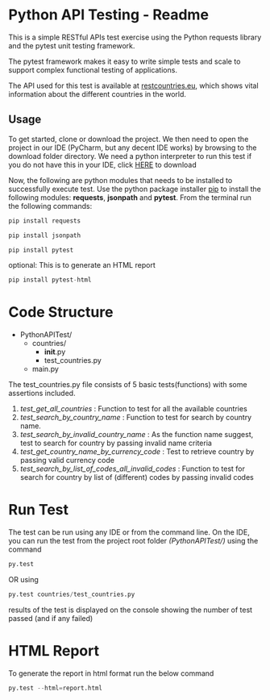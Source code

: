 # Python API Testing - Readme

This is a simple RESTful APIs test exercise using the Python requests library and the pytest unit testing framework.

The pytest framework makes it easy to write simple tests and scale to support complex functional testing of applications.

The API used for this test is available at [restcountries.eu](https://restcountries.eu/), which shows vital information about the different countries in the world.

## Usage

To get started, clone or download the project. We then need to open the project in our IDE (PyCharm, but any decent IDE works) by browsing to the download folder directory. We need a python interpreter to run this test if you do not have this in your IDE, click [HERE](https://www.python.org/downloads/) to download

Now, the following are python modules that needs to be installed to successfully execute  test. Use the python package installer [pip](https://pip.pypa.io/en/stable/) to install the following modules: **requests**, **jsonpath** and **pytest**. From the terminal run the following commands:


```python
pip install requests
```

```python
pip install jsonpath
```

```python
pip install pytest
```
optional: This is to generate an HTML report

```python
pip install pytest-html
```

# Code Structure

* PythonAPITest/
  * countries/
       * __init__.py
       * test_countries.py
  * main.py

The test_countries.py file consists of 5 basic tests(functions) with some assertions included.

1. *test_get_all_countries* : Function to test for all the available countries
1. *test_search_by_country_name* : Function to test for search by country name.
1. *test_search_by_invalid_country_name* : As the function name suggest, test to search for country by passing invalid name criteria
1. *test_get_country_name_by_currency_code* : Test to retrieve country by passing valid currency code
1. *test_search_by_list_of_codes_all_invalid_codes* : Function to test for search for country by list of (different) codes by passing invalid codes

# Run Test
The test can be run using any IDE or from the command line. On the IDE, you can run the test from the project root folder *(PythonAPITest/)* using  the command

```python
py.test
```
OR using

```python
py.test countries/test_countries.py

```
results of the test is displayed on the console showing the number of test passed (and if any failed)

# HTML Report
To generate the report in html format run the below command

```python
py.test --html=report.html
```
